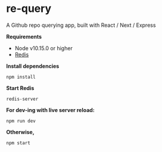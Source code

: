 # re-query

A Github repo querying app, built with React / Next / Express

__Requirements__
- Node v10.15.0 or higher
- [Redis](https://redis.io/topics/quickstart)

__Install dependencies__

`npm install`

__Start Redis__

`redis-server`

__For dev-ing with live server reload:__

`npm run dev`

__Otherwise,__

`npm start`